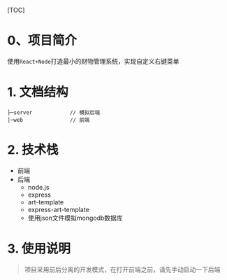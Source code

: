 [TOC]



# 0、项目简介

使用`React+Node`打造最小的财物管理系统，实现自定义右键菜单

# 1. 文档结构

```shell
├─server			// 模拟后端
│─web				// 前端
```



# 2. 技术栈

* 前端
* 后端
  - node.js
  - express
  - art-template
  - express-art-template
  - 使用json文件模拟mongodb数据库



# 3. 使用说明

> 项目采用前后分离的开发模式，在打开前端之前，请先手动启动一下后端



